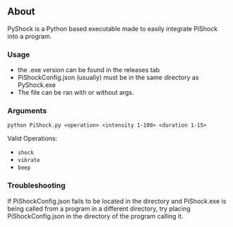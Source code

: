## About
PyShock is a Python based executable made to easily integrate PiShock into a program.

### Usage

- the .exe version can be found in the releases tab
- PiShockConfig.json (usually) must be in the same directory as PyShock.exe
- The file can be ran with or without args.

### Arguments

`python PiShock.py <operation> <intensity 1-100> <duration 1-15>`

Valid Operations:
- `shock`
- `vibrate`
- `beep`

### Troubleshooting

If PiShockConfig.json fails to be located in the directory and PiShock.exe is being called from a program in a different directory, try placing PiShockConfig.json in the directory of the program calling it.
